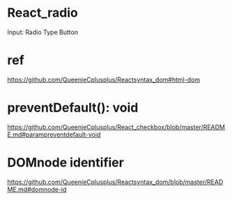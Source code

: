 # React_radio
Input: Radio Type Button 

# ref 

https://github.com/QueenieCplusplus/Reactsyntax_dom#html-dom

# preventDefault(): void

https://github.com/QueenieCplusplus/React_checkbox/blob/master/README.md#parampreventdefault-void

# DOMnode identifier

https://github.com/QueenieCplusplus/Reactsyntax_dom/blob/master/README.md#domnode-id
